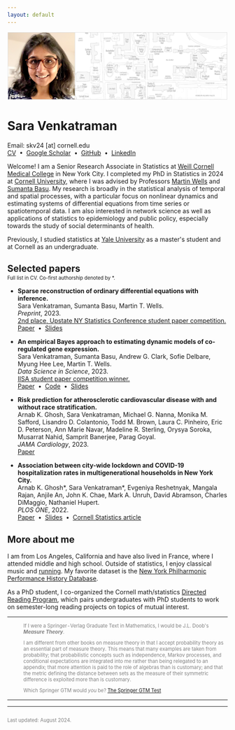 ```yaml
---
layout: default
---
```


<picture>
    <source media="(min-width: 551px)" srcset="files/Banner.png">
    <source media="(max-width: 550px)" srcset="files/Banner-Resized.png">
    <img src="files/Banner.png" style="max-width: 100%;">
</picture>

# Sara Venkatraman

<p style="margin:0pt">
Email: skv24 [at] cornell.edu <br>
<a href="/files/CV_SVenkatraman.pdf">CV</a> &nbsp;&#8226;&nbsp;
<a href="https://scholar.google.com/citations?user=Ywm1z54AAAAJ&hl=en">Google Scholar</a> &nbsp;&#8226;&nbsp;
<a href="https://github.com/sara-venkatraman">GitHub</a> &nbsp;&#8226;&nbsp;
<a href="https://www.linkedin.com/in/saravenkatraman">LinkedIn</a>
<!-- <a href="https://twitter.com/SaraVenkatraman">Twitter</a> &nbsp;&#8226;&nbsp; -->
</p>

Welcome! I am a Senior Research Associate in Statistics at [Weill Cornell Medical College](https://globalhealth.weill.cornell.edu/who-we-are) in New York City. I completed my PhD in Statistics in 2024 at [Cornell University](https://stat.cornell.edu), where I was advised by Professors [Martin Wells](https://stat.cornell.edu/people/faculty/martin-wells) and [Sumanta Basu](http://faculty.bscb.cornell.edu/~basu/). My research is broadly in the statistical analysis of temporal and spatial processes, with a particular focus on nonlinear dynamics and estimating systems of differential equations from time series or spatiotemporal data. I am also interested in network science as well as applications of statistics to epidemiology and public policy, especially towards the study of social determinants of health. 

Previously, I studied statistics at [Yale University](https://statistics.yale.edu) as a master's student and at Cornell as an undergraduate.

## Selected papers

<p style="font-size: 0.8em; margin-top: -15px">
Full list in CV. Co-first authorship denoted by *.
</p>

* **Sparse reconstruction of ordinary differential equations with inference.** \
Sara Venkatraman, Sumanta Basu, Martin T. Wells. \
*Preprint*, 2023. \
[2nd place, Upstate NY Statistics Conference student paper competition.](https://publichealth.buffalo.edu/biostatistics/up-stat-2022-conference.html) \
[Paper](https://arxiv.org/abs/2308.09166) &nbsp;&#8226;&nbsp;
[Slides](/files/slides/SparseDynamics.pdf)

* **An empirical Bayes approach to estimating dynamic models of co-regulated gene expression.** \
Sara Venkatraman, Sumanta Basu, Andrew G. Clark, Sofie Delbare, Myung Hee Lee, Martin T. Wells. \
*Data Science in Science*, 2023. \
[IISA student paper competition winner.](https://stat.cornell.edu/news/venkatraman-lands-student-research-award) \
[Paper](https://www.tandfonline.com/doi/abs/10.1080/26941899.2023.2219707) &nbsp;&#8226;&nbsp;
[Code](https://github.com/sara-venkatraman/Bayesian-Gene-Dynamics) &nbsp;&#8226;&nbsp;
[Slides](/files/slides/GeneDynamics.pdf)

* **Risk prediction for atherosclerotic cardiovascular disease with and without race stratification.** \
Arnab K. Ghosh, Sara Venkatraman, Michael G. Nanna, Monika M. Safford, Lisandro D. Colantonio, Todd M. Brown, Laura C. Pinheiro, Eric D. Peterson, Ann Marie Navar, Madeline R. Sterling, Orysya Soroka, Musarrat Nahid, Samprit Banerjee, Parag Goyal. \
*JAMA Cardiology*, 2023. \
[Paper](https://jamanetwork.com/journals/jamacardiology/article-abstract/2812754)

* **Association between city-wide lockdown and COVID-19 hospitalization rates in multigenerational households in New York City.** \
Arnab K. Ghosh\*, Sara Venkatraman\*, Evgeniya Reshetnyak, Mangala Rajan, Anjile An, John K. Chae, Mark A. Unruh, David Abramson, Charles DiMaggio, Nathaniel Hupert. \
*PLOS ONE*, 2022. \
[Paper](https://journals.plos.org/plosone/article?id=10.1371/journal.pone.0266127) &nbsp;&#8226;&nbsp;
[Slides](/files/slides/COVID19.pdf) &nbsp;&#8226;&nbsp;
[Cornell Statistics article](https://stat.cornell.edu/news/cornell-statisticians-physicians-team-fight-covid-19)

## More about me

I am from Los Angeles, California and have also lived in France, where I attended middle and high school. Outside of statistics, I enjoy classical music and [running](https://github.com/sara-venkatraman/Running). My favorite dataset is the [New York Philharmonic Performance History Database](https://github.com/nyphilarchive/PerformanceHistory).

As a PhD student, I co-organized the Cornell math/statistics [Directed Reading Program](https://sites.google.com/cornell.edu/cornell-drp), which pairs undergraduates with PhD students to work on semester-long reading projects on topics of mutual interest.

<table style="font-size: 0.8em; color: gray;"><tr><td><img src="http://math.jhu.edu/~savitt/GTM/doob.jpg" height=170 alt="" style="padding-right: 20px"></td><td><p>If I were a Springer-Verlag Graduate Text in Mathematics, I would be J.L. Doob's <b><i>Measure Theory</i></b>.</p><p>I am different from other books on measure theory in that I accept probability theory as an essential part of measure theory. This means that many examples are taken from probability; that probabilistic concepts such as independence, Markov processes, and conditional expectations are integrated into me rather than being relegated to an appendix; that more attention is paid to the role of algebras than is customary; and that the metric defining the distance between sets as the measure of their symmetric difference is exploited more than is customary. </p><p>Which Springer GTM would <i>you</i> be? <a href="http://math.jhu.edu/~savitt/GTM.html">The Springer GTM Test</a></p></td></tr></table>

---

<p style="font-size: 0.8em; padding-top: 10px; color: gray;">
Last updated: August 2024. 
</p>

